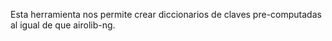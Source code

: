 Esta herramienta nos permite crear diccionarios de claves pre-computadas al igual de que airolib-ng.
